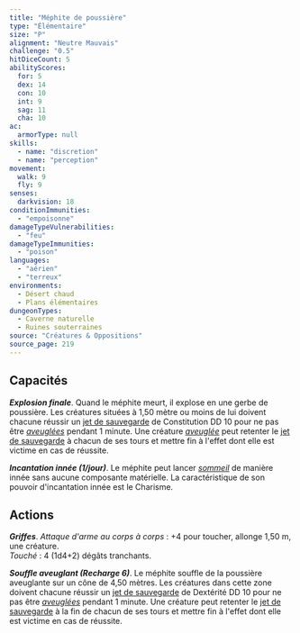```yaml
---
title: "Méphite de poussière"
type: "Élémentaire"
size: "P"
alignment: "Neutre Mauvais"
challenge: "0.5"
hitDiceCount: 5
abilityScores:
  for: 5
  dex: 14
  con: 10
  int: 9
  sag: 11
  cha: 10
ac:
  armorType: null
skills:
  - name: "discretion"
  - name: "perception"
movement:
  walk: 9
  fly: 9
senses:
  darkvision: 18
conditionImmunities:
  - "empoisonne"
damageTypeVulnerabilities:
  - "feu"
damageTypeImmunities:
  - "poison"
languages:
  - "aérien"
  - "terreux"
environments:
  - Désert chaud
  - Plans élémentaires
dungeonTypes:
  - Caverne naturelle
  - Ruines souterraines
source: "Créatures & Oppositions"
source_page: 219
---
```

## Capacités
_**Explosion finale**_. Quand le méphite meurt, il explose en une gerbe de poussière. Les créatures situées à 1,50 mètre ou moins de lui doivent chacune réussir un [jet de sauvegarde](/utiliser-les-caracteristiques/#jets-de-sauvegarde) de Constitution DD 10 pour ne pas être [_aveuglées_](/gerer-la-sante-du-personnage/#aveugle) pendant 1 minute. Une créature [_aveuglée_](/gerer-la-sante-du-personnage/#aveugle) peut retenter le [jet de sauvegarde](/utiliser-les-caracteristiques/#jets-de-sauvegarde) à chacun de ses tours et mettre fin à l'effet dont elle est victime en cas de réussite.

_**Incantation innée (1/jour)**_. Le méphite peut lancer [_sommeil_](/grimoire/sommeil/) de manière innée sans aucune composante matérielle. La caractéristique de son pouvoir d'incantation innée est le Charisme.

## Actions
_**Griffes**_. _Attaque d'arme au corps à corps_ : +4 pour toucher, allonge 1,50 m, une créature.  
_Touché_ : 4 (1d4+2) dégâts tranchants.

_**Souffle aveuglant (Recharge 6)**_. Le méphite souffle de la poussière aveuglante sur un cône de 4,50 mètres. Les créatures dans cette zone doivent chacune réussir un [jet de sauvegarde](/utiliser-les-caracteristiques/#jets-de-sauvegarde) de Dextérité DD 10 pour ne pas être [_aveuglées_](/gerer-la-sante-du-personnage/#aveugle) pendant 1 minute. Une créature peut retenter le [jet de sauvegarde](/utiliser-les-caracteristiques/#jets-de-sauvegarde) à la fin de chacun de ses tours et mettre fin à l'effet dont elle est victime en cas de réussite.
